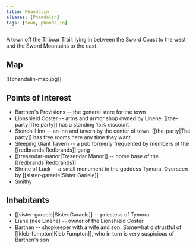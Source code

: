 ```yaml
---
title: Phandalin
aliases: [Phandalin]
tags: [town, phandalin]
---
```

A town off the Triboar Trail, lying in between the Sword Coast to the west and the Sword Mountains to the east.

## Map
![[phandalin-map.jpg]]

## Points of Interest
- Barthen's Provisions -- the general store for the town
- Lionshield Coster -- arms and armor shop owned by Linene. [[the-party|The party]] has a standing 15% discount
- Stonehill Inn -- an inn and tavern by the center of town. [[the-party|The party]] has free rooms here any time they want
- Sleeping Giant Tavern -- a pub formerly frequented by members of the [[redbrands|Redbrands]] gang
- [[tresendar-manor|Tresendar Manor]] -- home base of the [[redbrands|Redbrands]]
- Shrine of Luck -- a small monument to the goddess Tymora. Overseen by [[sister-garaele|Sister Gariele]]
- Smithy

## Inhabitants
- [[sister-garaele|Sister Garaele]] -- priestess of Tymora
- Liane (nee Linene) -- owner of the Lionshield Coster
- Barthen -- shopkeeper with a wife and son. Somewhat distrustful of [[kleb-fumpton|Kleb Fumpton]], who in turn is very suspicious of Barthen's son